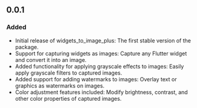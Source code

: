 ## 0.0.1
### Added
- Initial release of widgets_to_image_plus: The first stable version of the package.
- Support for capturing widgets as images: Capture any Flutter widget and convert it into an image.
- Added functionality for applying grayscale effects to images: Easily apply grayscale filters to captured images.
- Added support for adding watermarks to images: Overlay text or graphics as watermarks on images.
- Color adjustment features included: Modify brightness, contrast, and other color properties of captured images.
